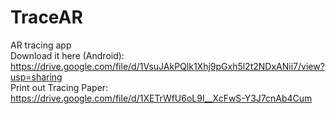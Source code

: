 # TraceAR
AR tracing app<br>
Download it here (Android): https://drive.google.com/file/d/1VsuJAkPQlk1Xhj9pGxh5l2t2NDxANii7/view?usp=sharing<br>
Print out Tracing Paper: https://drive.google.com/file/d/1XETrWfU6oL9I__XcFwS-Y3J7cnAb4Cum

